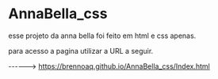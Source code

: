 # AnnaBella_css 

esse projeto da anna bella foi feito em html e css apenas.
  
para acesso  a pagina utilizar a URL a seguir.

------>  https://brennoaq.github.io/AnnaBella_css/Index.html
